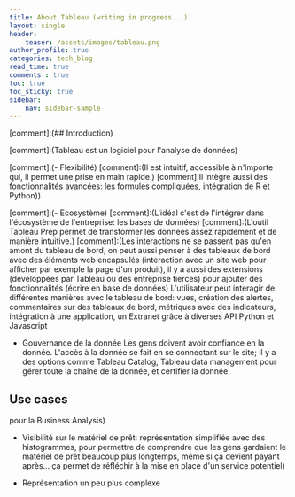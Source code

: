 ```yaml
---
title: About Tableau (writing in progress...)
layout: single
header:
    teaser: /assets/images/tableau.png
author_profile: true
categories: tech_blog
read_time: true
comments : true
toc: true
toc_sticky: true
sidebar:
    nav: sidebar-sample
---
```


[comment]:(## Introduction)

[comment]:(Tableau est un logiciel pour l'analyse de données)

[comment]:(- Flexibilité)
[comment]:(Il est intuitif, accessible à n'importe qui, il permet une prise en main rapide.)
[comment]:Il intègre aussi des fonctionnalités avancées: les formules compliquées, intégration de R et Python))

[comment]:(- Ecosystème)
[comment]:(L'idéal c'est de l'intégrer dans l'écosystème de l'entreprise: les bases de données)
[comment]:(L'outil Tableau Prep permet de transformer les données assez rapidement et de manière intuitive.)
[comment]:(Les interactions ne se passent pas qu'en amont du tableau de bord, on peut aussi penser à des tableaux de bord avec des éléments web encapsulés (interaction avec un site web pour afficher par exemple la page d'un produit), il y a aussi des extensions (développées par Tableau ou des entreprise tierces) pour ajouter des fonctionnalités (écrire en base de données)
L'utilisateur peut interagir de différentes manières avec le tableau de bord: vues, création des alertes, commentaires sur des tableaux de bord, métriques avec des indicateurs, intégration à une application, un Extranet grâce à diverses API Python et Javascript

- Gouvernance de la donnée
Les gens doivent avoir confiance en la donnée. L'accès à la donnée se fait en se connectant sur le site; il y a des options comme Tableau Catalog, Tableau data management pour gérer toute la chaîne de la donnée, et certifier la donnée.

## Use cases

pour la Business Analysis)

- Visibilité sur le matériel de prêt: représentation simplifiée avec des histogrammes, pour permettre de comprendre que les gens gardaient le matériel de prêt beaucoup plus longtemps, même si ça devient payant après... ça permet de réfléchir à la mise en place d'un service potentiel)

- Représentation un peu plus complexe
